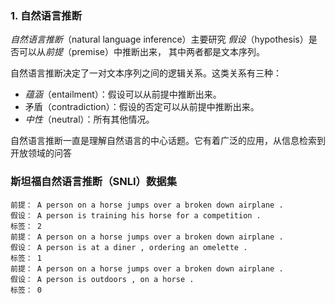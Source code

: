 ### 1. 自然语言推断

*自然语言推断*（natural language inference）主要研究 *假设*（hypothesis）是否可以从*前提*（premise）中推断出来， 其中两者都是文本序列。

自然语言推断决定了一对文本序列之间的逻辑关系。这类关系有三种：

- *蕴涵*（entailment）：假设可以从前提中推断出来。
- 矛盾（contradiction）：假设的否定可以从前提中推断出来。
- *中性*（neutral）：所有其他情况。

自然语言推断一直是理解自然语言的中心话题。它有着广泛的应用，从信息检索到开放领域的问答

### 斯坦福自然语言推断（SNLI）数据集

```
前提： A person on a horse jumps over a broken down airplane .
假设： A person is training his horse for a competition .
标签： 2
前提： A person on a horse jumps over a broken down airplane .
假设： A person is at a diner , ordering an omelette .
标签： 1
前提： A person on a horse jumps over a broken down airplane .
假设： A person is outdoors , on a horse .
标签： 0
```

